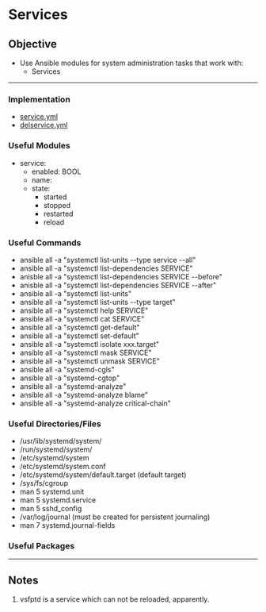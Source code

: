 # Services

## Objective
* Use Ansible modules for system administration tasks that work with:
	* Services

---

### Implementation
* [service.yml](service.yml)
* [delservice.yml](delservice.yml)

### Useful Modules
* service:
	* enabled: BOOL
	* name:
	* state:
		* started
		* stopped
		* restarted
		* reload

### Useful Commands
* ansible all -a "systemctl list-units --type service --all"
* ansible all -a "systemctl list-dependencies SERVICE"
* anisble all -a "systemctl list-dependencies SERVICE --before"
* anisble all -a "systemctl list-dependencies SERVICE --after"
* ansible all -a "systemctl list-units"
* ansible all -a "systemctl list-units --type target"
* ansible all -a "systemctl help SERVICE"
* ansible all -a "systemctl cat SERVICE"
* ansible all -a "systemctl get-default"
* ansible all -a "systemctl set-default"
* ansible all -a "systemctl isolate xxx.target"
* ansible all -a "systemctl mask SERVICE"
* ansible all -a "systemctl unmask SERVICE"
* ansible all -a "systemd-cgls"
* ansible all -a "systemd-cgtop"
* ansible all -a "systemd-analyze"
* ansible all -a "systemd-analyze blame"
* ansible all -a "systemd-analyze critical-chain"

### Useful Directories/Files
* /usr/lib/systemd/system/
* /run/systemd/system/
* /etc/systemd/system
* /etc/systemd/system.conf
* /etc/systemd/system/default.target (default target)
* /sys/fs/cgroup
* man 5 systemd.unit
* man 5 systemd.service
* man 5 sshd_config
* /var/log/journal (must be created for persistent journaling)
* man 7 systemd.journal-fields

### Useful Packages

---

## Notes
1. vsfptd is a service which can not be reloaded, apparently.
